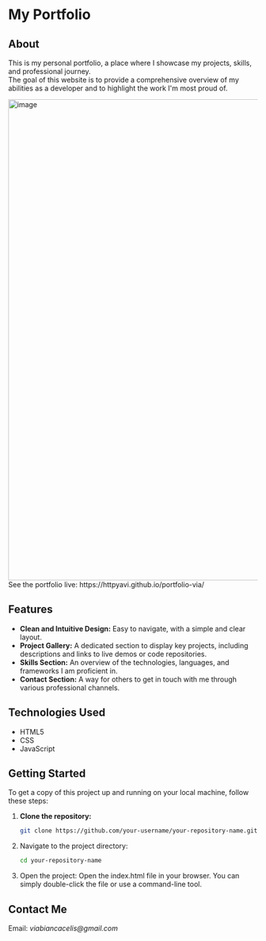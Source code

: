 # My Portfolio

## About
This is my personal portfolio, a place where I showcase my projects, skills, and professional journey.  
The goal of this website is to provide a comprehensive overview of my abilities as a developer and to highlight the work I'm most proud of.

<img width="1897" height="970" alt="image" src="https://github.com/user-attachments/assets/4a0fea40-3ac3-4605-b826-8e6b1f9011ed" />
See the portfolio live: https://httpyavi.github.io/portfolio-via/

## Features
- **Clean and Intuitive Design:** Easy to navigate, with a simple and clear layout.  
- **Project Gallery:** A dedicated section to display key projects, including descriptions and links to live demos or code repositories.  
- **Skills Section:** An overview of the technologies, languages, and frameworks I am proficient in.  
- **Contact Section:** A way for others to get in touch with me through various professional channels.  

## Technologies Used
- HTML5  
- CSS
- JavaScript  

## Getting Started
To get a copy of this project up and running on your local machine, follow these steps:

1. **Clone the repository:**  
   ```bash
   git clone https://github.com/your-username/your-repository-name.git
2. Navigate to the project directory:
   ```bash
   cd your-repository-name
4. Open the project:
   Open the index.html file in your browser. You can simply double-click the file or use a command-line tool.

## Contact Me
Email: _viabiancacelis@gmail.com_
